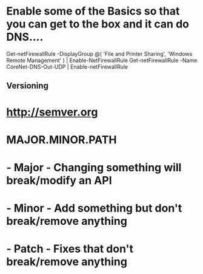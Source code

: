 # Enable some of the Basics so that you can get to the box and it can do DNS....
Get-netFirewallRule -DisplayGroup @( 'File and Printer Sharing', 'Windows Remote Management' ) | Enable-NetFirewallRule 
Get-netFirewallRule -Name CoreNet-DNS-Out-UDP | Enable-netFirewallRule

## Versioning 
# http://semver.org
# MAJOR.MINOR.PATH

# - Major - Changing something will break/modify an API
# - Minor - Add something but don't break/remove anything
# - Patch - Fixes that don't break/remove anything
